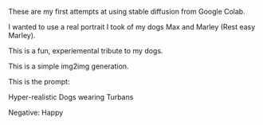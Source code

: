 These are my first attempts at using stable diffusion from Google Colab. 

I wanted to use a real portrait I took of my dogs Max and Marley (Rest easy Marley).

This is a fun, experiemental tribute to my dogs. 

This is a simple img2img generation. 

This is the prompt: 

Hyper-realistic Dogs wearing Turbans

Negative:
Happy